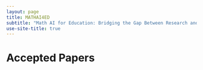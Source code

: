 ```yaml
---
layout: page
title: MATHAI4ED
subtitle: "Math AI for Education: Bridging the Gap Between Research and Smart Education"
use-site-title: true
---
```


# Accepted Papers

<div class="container">
  <ol>
    <!-- {% for p in site.data.papers %} -->
        <!-- <li id="{{ p[0] }}"> -->
            <!-- <b>{{ p[1].title }}</b> -->
            <!-- <br> -->
            <!-- <i>{{ p[1].authors }}</i> -->
            <!-- {% if p[1].alt_url == "" %} -->
              <!-- (<a href="{{ site.baseurl }}/papers/KR2ML_2020_{{ p[0] }}.pdf">PDF</a>) -->
            <!-- {% elsif p[1].alt_url == "NONE" %} -->
              <!-- (PDF not available) -->
            <!-- {% else %} -->
              <!-- (<a href="{{ p[1].alt_url }}">PDF</a>) -->
            <!-- {% endif %} -->
        <!-- </li> -->
    <!-- {% endfor %} -->

<!-- 1. <b>A HINT from Arithmetic: On Systematic Generalization of Perception, Syntax, and Semantics</b> <br><i>Qing Li; Siyuan Huang; Yining Hong; Yixin Zhu; Ying Nian Wu; Song-Chun Zhu</i>[<a href="papers/MATHAI_1_paper.pdf">Paper</a>][<a href="posters/MATHAI_1_poster.png">Poster</a>][<a href="https://player.vimeo.com/video/511032740">Video</a>]
<br>
2. <b>Pairwise Relations Discriminator for Unsupervised Raven's Progressive Matrices</b> <br><i>Nicholas Quek; Duo Wang; Mateja Jamnik</i>[<a href="papers/MATHAI_2_paper.pdf">Paper</a>][<a href="posters/MATHAI_2_poster.png">Poster</a>]
<br>
3. <b>Beyond the Tactic-State Automaton</b> <br><i>Daniel Selsam</i>[<a href="papers/MATHAI_3_paper.pdf">Paper</a>][<a href="posters/MATHAI_3_poster.pdf">Poster</a>]
<br>
4. <b>TacticZero: Learning to Prove Theorems from Scratch with Deep Reinforcement Learning</b> <br><i>Minchao Wu; Michael Norrish; Christian Walder; Amir Dezfouli</i>[<a href="papers/MATHAI_4_paper.pdf">Paper</a>][<a href="posters/MATHAI_4_poster.pdf">Poster</a>]
<br>
5. <b>Measuring and Improving BERT's Mathematical Abilities by Predicting the Order of Reasoning</b> <br><i>Piotr Piękos; Henryk Michalewski; Mateusz Malinowski</i>[<a href="papers/MATHAI_5_paper.pdf">Paper</a>][<a href="posters/MATHAI_5_poster.png">Poster</a>]
<br>
6. <b>Analyzing the Nuances of Transformers' Polynomial Simplification Abilitiess</b> <br><i>Vishesh Agarwal; Somak Aditya; Navin Goyal</i>[<a href="papers/MATHAI_6_paper.pdf">Paper</a>][<a href="posters/MATHAI_6_poster.pdf">Poster</a>][<a href="https://youtu.be/Qjh76c3_qLI">Video</a>]
<br>
7. <b>Investigating the Limitations of Transformers with Simple Arithmetic Tasks</b> <br><i>Rodrigo Nogueira; Jimmy Lin; Zhiying Jiang</i>[<a href="papers/MATHAI_11_paper.pdf">Paper</a>][<a href="posters/MATHAI_11_poster.png">Poster</a>]
<br>
8. <b>Automated Conjecturing in QuickSpec</b> <br><i>Moa Johansson; Nicholas Smallbone</i>[<a href="papers/MATHAI_12_paper.pdf">Paper</a>][<a href="posters/MATHAI_12_poster.png">Poster</a>]
<br>
9. <b>The Role of General Intelligence in Mathematical Reasoning</b> <br><i>Aviv Keren</i>[<a href="papers/MATHAI_13_paper.pdf">Paper</a>][<a href="posters/MATHAI_13_poster.png">Poster</a>][<a href="https://www.youtube.com/watch?v=tIDzzWJVXpc">Video</a>]
<br>
10. <b>Distilling Wikipedia Mathematical Knowledge into Neural Network Models</b> <br><i>Joanne T Kim; Mikel Landajuela; Brenden K Petersen</i>[<a href="papers/MATHAI_15_paper.pdf">Paper</a>][<a href="posters/MATHAI_15_poster.png">Poster</a>]
<br>
11. <b>Improving Exploration in Policy Gradient Search: Application to Symbolic Optimization</b> <br><i>Mikel Landajuela; Brenden K Petersen; Sookyung Kim; Claudio Santiago; Ruben Glatt; Nathan Mundhenk; Jacob Pettit; Daniel Faissol</i>[<a href="papers/MATHAI_16_paper.pdf">Paper</a>][<a href="posters/MATHAI_16_poster.png">Poster</a>]
<br>
12. <b>Training a First-Order Theorem Prover from Synthetic Data</b> <br><i>Vlad Firoiu; Eser Aygün; Ankit Anand; Zafarali Ahmed; Xavier Glorot; Laurent Orseau; Doina Precup; Shibl Mourad</i>[<a href="papers/MATHAI_18_paper.pdf">Paper</a>][<a href="posters/MATHAI_18_poster.png">Poster</a>]
<br>
13. <b>AUGMENTING THE HUMAN MATHEMATICIAN</b> <br><i>Hester Breman; Renee Hoekzema; Mikkel Johansen; Henrik Kragh Sørensen</i>[<a href="papers/MATHAI_19_paper.pdf">Paper</a>][<a href="posters/MATHAI_19_poster.png">Poster</a>]
<br>
14. <b>LIME: Learning Inductive Bias for Primitives of Mathematical Reasoning</b> <br><i>Yuhuai Wu; Markus N Rabe; Wenda Li; Jimmy Ba; Roger B Grosse; Christian Szegedy</i>[<a href="papers/MATHAI_20_paper.pdf">Paper</a>][<a href="posters/MATHAI_20_poster.pdf">Poster</a>]
<br>
15. <b>REFACTOR: Learning to Extract Theorems from Proofs</b> <br><i>Jin Peng Zhou; Yuhuai Wu; Qiyang Li; Roger B Grosse</i>[<a href="papers/MATHAI_22_paper.pdf">Paper</a>][<a href="posters/MATHAI_22_poster.png">Poster</a>]
<br>
16. <b>Proof Artifact Co-training for Theorem Proving With Language Models</b> <br><i>Jesse M Han; Jason Rute; Yuhuai Wu; Edward Ayers; Stanislas Polu</i>[<a href="papers/MATHAI_23_paper.pdf">Paper</a>][<a href="posters/MATHAI_23_poster.pdf">Poster</a>]
<br>
17. <b>Measuring Mathematical Problem Solving With the MATH Dataset</b> <br><i>Dan Hendrycks; Collin Burns; Saurav K Kadavath; Akul Arora; Steven Basart; Eric Tang; Dawn Song; Jacob Steinhardt</i>[<a href="papers/MATHAI_24_paper.pdf">Paper</a>][<a href="posters/MATHAI_24_poster.png">Poster</a>]
<br>
18. <b>Pretrained Transformers as Universal Computation Engines</b> <br><i>Kevin Lu; Aditya Grover; Pieter Abbeel; Igor Mordatch</i>[<a href="papers/MATHAI_26_paper.pdf">Paper</a>][<a href="posters/MATHAI_26_poster.png">Poster</a>]
<br>
19. <b>Measuring Coding Challenge Competence With APPS</b> <br><i>Dan Hendrycks; Steven Basart; Saurav K Kadavath; Mantas Mazeika; Akul Arora; Ethan Guo; Collin Burns; Samir Puranik; Horace He; Dawn Song; Jacob Steinhardt</i>[<a href="papers/MATHAI_27_paper.pdf">Paper</a>][<a href="posters/MATHAI_27_poster.pdf">Poster</a>]
<br>
20. <b>Grokking: Generalization Beyond Overfitting on Small Algorithmic Datasets</b> <br><i>Harrison Edwards; Alethea Power; Yuri Burda; Igor Babuschkin; Vedant Misra</i>[<a href="papers/MATHAI_29_paper.pdf">Paper</a>][<a href="posters/MATHAI_29_poster.png">Poster</a>]
<br>
</ol>
</div> -->
